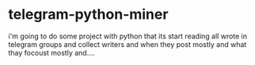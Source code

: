 # telegram-python-miner
i'm going to do some project with python that its start reading all wrote in telegram groups and collect writers and when they post mostly and what thay focoust mostly and....
